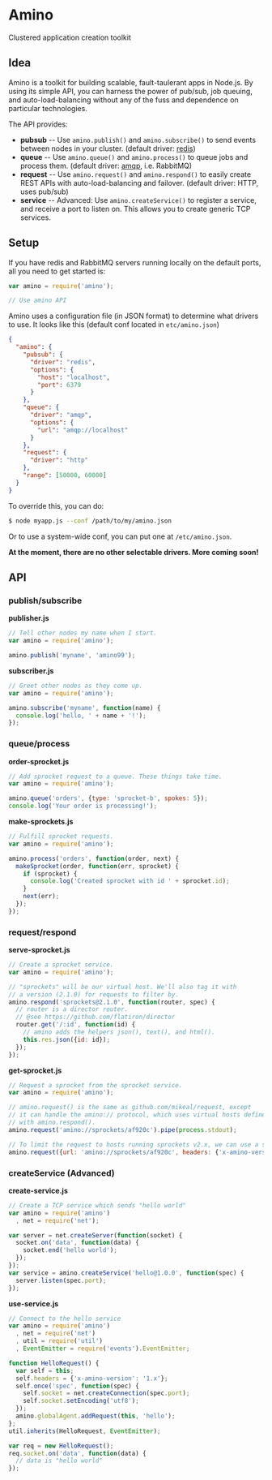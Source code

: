 Amino
=====

Clustered application creation toolkit

Idea
----

Amino is a toolkit for building scalable, fault-taulerant apps in Node.js.
By using its simple API, you can harness the power of pub/sub, job queuing,
and auto-load-balancing without any of the fuss and dependence on particular
technologies.

The API provides:

  - **pubsub** -- Use `amino.publish()` and `amino.subscribe()` to send events
    between nodes in your cluster. (default driver: [redis](https://github.com/mranney/node_redis))
  - **queue** -- Use `amino.queue()` and `amino.process()` to queue jobs and
    process them. (default driver: [amqp](https://github.com/postwait/node-amqp), i.e. RabbitMQ)
  - **request** -- Use `amino.request()` and `amino.respond()` to easily create REST
    APIs with auto-load-balancing and failover. (default driver: HTTP, uses pub/sub)
  - **service** -- Advanced: Use `amino.createService()` to register a service, and receive a port
    to listen on. This allows you to create generic TCP services.

Setup
-----

If you have redis and RabbitMQ servers running locally on the default ports, all
you need to get started is:

```javascript
var amino = require('amino');

// Use amino API
```

Amino uses a configuration file (in JSON format) to determine what drivers to use. It looks
like this (default conf located in `etc/amino.json`)

```json
{
  "amino": {
    "pubsub": {
      "driver": "redis",
      "options": {
        "host": "localhost",
        "port": 6379
      }
    },
    "queue": {
      "driver": "amqp",
      "options": {
        "url": "amqp://localhost"
      }
    },
    "request": {
      "driver": "http"
    },
    "range": [50000, 60000]
  }
}
```

To override this, you can do:

```bash
$ node myapp.js --conf /path/to/my/amino.json
```

Or to use a system-wide conf, you can put one at `/etc/amino.json`.

__At the moment, there are no other selectable drivers. More coming soon!__

API
---

### publish/subscribe

**publisher.js**

```javascript
// Tell other nodes my name when I start.
var amino = require('amino');

amino.publish('myname', 'amino99');
```

**subscriber.js**

```javascript
// Greet other nodes as they come up.
var amino = require('amino');

amino.subscribe('myname', function(name) {
  console.log('hello, ' + name + '!');
});
```

### queue/process

**order-sprocket.js**

```javascript
// Add sprocket request to a queue. These things take time.
var amino = require('amino');

amino.queue('orders', {type: 'sprocket-b', spokes: 5});
console.log('Your order is processing!');
```

**make-sprockets.js**

```javascript
// Fulfill sprocket requests.
var amino = require('amino');

amino.process('orders', function(order, next) {
  makeSprocket(order, function(err, sprocket) {
    if (sprocket) {
      console.log('Created sprocket with id ' + sprocket.id);
    }
    next(err);
  });
});
```

### request/respond

**serve-sprocket.js**

```javascript
// Create a sprocket service.
var amino = require('amino');

// "sprockets" will be our virtual host. We'll also tag it with
// a version (2.1.0) for requests to filter by.
amino.respond('sprockets@2.1.0', function(router, spec) {
  // router is a director router.
  // @see https://github.com/flatiron/director
  router.get('/:id', function(id) {
    // amino adds the helpers json(), text(), and html().
    this.res.json({id: id});
  });
});
```

**get-sprocket.js**

```javascript
// Request a sprocket from the sprocket service.
var amino = require('amino');

// amino.request() is the same as github.com/mikeal/request, except
// it can handle the amino:// protocol, which uses virtual hosts defined
// with amino.respond().
amino.request('amino://sprockets/af920c').pipe(process.stdout);

// To limit the request to hosts running sprockets v2.x, we can use a special header:
amino.request({url: 'amino://sprockets/af920c', headers: {'x-amino-version': '2.x'}}).pipe(process.stdout);
```

### createService (Advanced)

**create-service.js**

```javascript
// Create a TCP service which sends "hello world"
var amino = require('amino')
  , net = require('net');

var server = net.createServer(function(socket) {
  socket.on('data', function(data) {
    socket.end('hello world');
  });
});
var service = amino.createService('hello@1.0.0', function(spec) {
  server.listen(spec.port);
});
```

**use-service.js**

```javascript
// Connect to the hello service
var amino = require('amino')
  , net = require('net')
  , util = require('util')
  , EventEmitter = require('events').EventEmitter;

function HelloRequest() {
  var self = this;
  self.headers = {'x-amino-version': '1.x'};
  self.once('spec', function(spec) {
    self.socket = net.createConnection(spec.port);
    self.socket.setEncoding('utf8');
  });
  amino.globalAgent.addRequest(this, 'hello');
};
util.inherits(HelloRequest, EventEmitter);

var req = new HelloRequest();
req.socket.on('data', function(data) {
  // data is "hello world"
});
```
